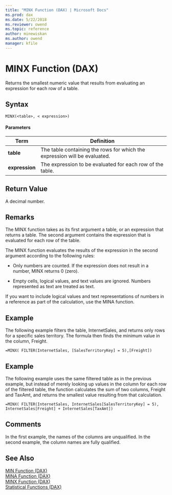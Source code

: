 ```yaml
---
title: "MINX Function (DAX) | Microsoft Docs"
ms.prod: dax
ms.date: 5/22/2018
ms.reviewer: owend
ms.topic: reference
author: minewiskan
ms.author: owend
manager: kfile
---
```

# MINX Function (DAX)
Returns the smallest numeric value that results from evaluating an expression for each row of a table.  
  
## Syntax  
  
```dax
MINX(<table>, < expression>)  
```
  
#### Parameters  
  
|Term|Definition|  
|--------|--------------|  
|**table**|The table containing the rows for which the expression will be evaluated.|  
|**expression**|The expression to be evaluated for each row of the table.|  
  
## Return Value  
A decimal number.  
  
## Remarks  
The MINX function takes as its first argument a table, or an expression that returns a table. The second argument contains the expression that is evaluated for each row of the table.  
  
The MINX function evaluates the results of the expression in the second argument according to the following rules:  
  
-   Only numbers are counted. If the expression does not result in a number, MINX returns 0 (zero).  
  
-   Empty cells, logical values, and text values are ignored. Numbers represented as text are treated as text.  
  
If you want to include logical values and text representations of numbers in a reference as part of the calculation, use the MINA function.  
  
## Example  
The following example filters the table, InternetSales, and returns only rows for a specific sales territory. The formula then finds the minimum value in the column, Freight.  
  
```dax
=MINX( FILTER(InternetSales, [SalesTerritoryKey] = 5),[Freight])  
```
  
## Example  
The following example uses the same filtered table as in the previous example, but instead of merely looking up values in the column for each row of the filtered table, the function calculates the sum of two columns, Freight and TaxAmt, and returns the smallest value resulting from that calculation.  
  
```dax
=MINX( FILTER(InternetSales, InternetSales[SalesTerritoryKey] = 5), InternetSales[Freight] + InternetSales[TaxAmt])  
```
  
## Comments  
In the first example, the names of the columns are unqualified. In the second example, the column names are fully qualified.  
  
## See Also  
[MIN Function &#40;DAX&#41;](min-function-dax.md)  
[MINA Function &#40;DAX&#41;](mina-function-dax.md)  
[MINX Function &#40;DAX&#41;](minx-function-dax.md)  
[Statistical Functions &#40;DAX&#41;](statistical-functions-dax.md)  
  
